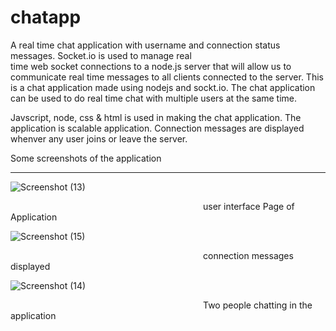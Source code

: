 # chatapp

 A real time chat application  with username and   connection status   messages. Socket.io is  used to manage real  
 time web socket connections to a  node.js   server  that  will  allow us to communicate real   time messages to  all clients 
 connected to  the server.
This is a chat application made using nodejs and sockt.io.
The chat application can be used to do real time chat with multiple users at the same time.

Javscript, node, css & html is used in making the chat application. The application is scalable  application.
Connection messages are displayed whenver  any user joins or leave the server.

Some screenshots of the application</br>
<hr>

![Screenshot (13)](https://user-images.githubusercontent.com/51224796/95681144-da2cd480-0bfb-11eb-99a2-161452635b50.png)

 &emsp;&emsp;&emsp;&emsp;&emsp;&emsp;&emsp;&emsp;&emsp;&emsp;&emsp;&emsp;&emsp;&emsp;&emsp;&emsp;&emsp;&emsp;&emsp;&emsp;&emsp;&emsp;user interface Page of Application

![Screenshot (15)](https://user-images.githubusercontent.com/51224796/95681146-def18880-0bfb-11eb-88ac-8548e714129a.png)

 &emsp;&emsp;&emsp;&emsp;&emsp;&emsp;&emsp;&emsp;&emsp;&emsp;&emsp;&emsp;&emsp;&emsp;&emsp;&emsp;&emsp;&emsp;&emsp;&emsp;&emsp;&emsp;connection messages displayed

![Screenshot (14)](https://user-images.githubusercontent.com/51224796/95681149-e0bb4c00-0bfb-11eb-8df3-1b4ff0255a0f.png)

&emsp;&emsp;&emsp;&emsp;&emsp;&emsp;&emsp;&emsp;&emsp;&emsp;&emsp;&emsp;&emsp;&emsp;&emsp;&emsp;&emsp;&emsp;&emsp;&emsp;&emsp;&emsp;Two people chatting in the application
